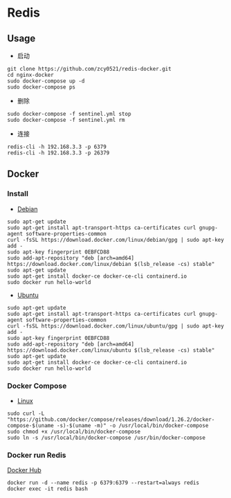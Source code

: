 # Redis

## Usage

- 启动

```shell script
git clone https://github.com/zcy0521/redis-docker.git
cd nginx-docker
sudo docker-compose up -d
sudo docker-compose ps
```

- 删除

```shell script
sudo docker-compose -f sentinel.yml stop
sudo docker-compose -f sentinel.yml rm
```

- 连接

```shell script
redis-cli -h 192.168.3.3 -p 6379
redis-cli -h 192.168.3.3 -p 26379
```

## Docker

### Install

- [Debian](https://docs.docker.com/engine/install/debian)

```shell script
sudo apt-get update
sudo apt-get install apt-transport-https ca-certificates curl gnupg-agent software-properties-common
curl -fsSL https://download.docker.com/linux/debian/gpg | sudo apt-key add -
sudo apt-key fingerprint 0EBFCD88
sudo add-apt-repository "deb [arch=amd64] https://download.docker.com/linux/debian $(lsb_release -cs) stable"
sudo apt-get update
sudo apt-get install docker-ce docker-ce-cli containerd.io
sudo docker run hello-world
```

- [Ubuntu](https://docs.docker.com/engine/install/ubuntu/)

```shell script
sudo apt-get update
sudo apt-get install apt-transport-https ca-certificates curl gnupg-agent software-properties-common
curl -fsSL https://download.docker.com/linux/ubuntu/gpg | sudo apt-key add -
sudo apt-key fingerprint 0EBFCD88
sudo add-apt-repository "deb [arch=amd64] https://download.docker.com/linux/ubuntu $(lsb_release -cs) stable"
sudo apt-get update
sudo apt-get install docker-ce docker-ce-cli containerd.io
sudo docker run hello-world
```

### Docker Compose

- [Linux](https://docs.docker.com/compose/install/#install-compose-on-linux-systems)

```shell script
sudo curl -L "https://github.com/docker/compose/releases/download/1.26.2/docker-compose-$(uname -s)-$(uname -m)" -o /usr/local/bin/docker-compose
sudo chmod +x /usr/local/bin/docker-compose
sudo ln -s /usr/local/bin/docker-compose /usr/bin/docker-compose
```

### Docker run Redis

[Docker Hub](https://hub.docker.com/_/redis)

```shell script
docker run -d --name redis -p 6379:6379 --restart=always redis
docker exec -it redis bash
```
